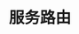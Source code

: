 ---
aliases:
  - /zh/docs3-v2/rust-sdk/router-module/
  - /zh-cn/docs3-v2/rust-sdk/router-module/
description: "服务路由"
linkTitle: 服务路由
title: 服务路由
type: docs
weight: 5
---